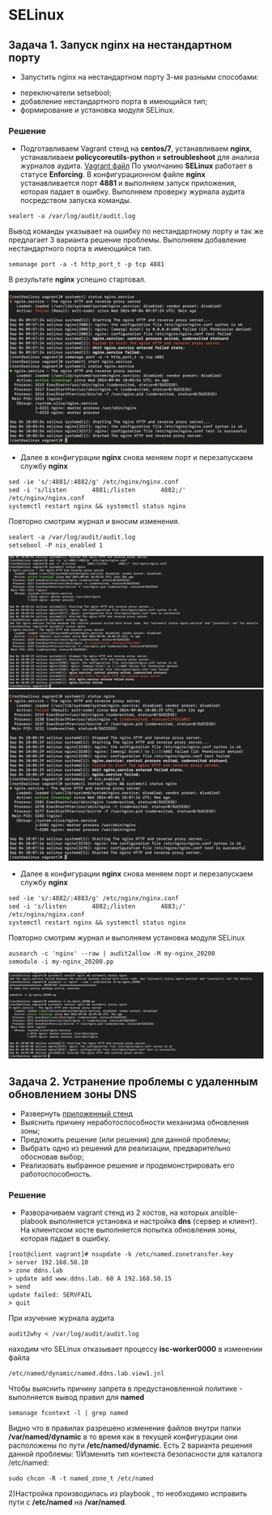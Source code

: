 # SELinux
[img1]: https://github.com/Dogmatic41/otus/blob/main/15.SELinux/images/port%204881.png "" 
[img2]: https://github.com/Dogmatic41/otus/blob/main/15.SELinux/images/port%204882.1.png "" 
[img3]: https://github.com/Dogmatic41/otus/blob/main/15.SELinux/images/port%204882.2.png "" 
[img4]: https://github.com/Dogmatic41/otus/blob/main/15.SELinux/images/port%204883.png "" 



## Задача 1. Запуск nginx на нестандартном порту

* Запустить nginx на нестандартном порту 3-мя разными способами:
- переключатели setsebool;
- добавление нестандартного порта в имеющийся тип;
- формирование и установка модуля SELinux.

### Решение 

* Подготавливаем Vagrant стенд на **centos/7**, устанавливаем **nginx**, устанавливаем **policycoreutils-python** и **setroubleshoot** для анализа журналов аудита.
[Vagrant файл](https://github.com/Dogmatic41/otus/blob/main/15.Network/Vagrantfile)
По умолчанию **SELinux** работает в статусе **Enforcing**. 
В конфигурационном файле **nginx** устанавливается порт **4881** и выполняем запуск приложения, которая падает в ошибку. Выполняем проверку журнала аудита посредством запуска команды.
```
sealert -a /var/log/audit/audit.log
```
Вывод команды указывает на ошибку по нестандартному порту и так же предлагает 3 варианта решение проблемы. 
Выполняем добавление нестандартного порта в имеющийся тип.
```
semanage port -a -t http_port_t -p tcp 4881
```
В результате **nginx** успешно стартовал.

![добавление порта][img1]

* Далее в конфигурации **nginx** снова меняем порт и перезапускаем службу **nginx**
```
sed -ie 's/:4881/:4882/g' /etc/nginx/nginx.conf
sed -i 's/listen       4881;/listen       4882;/' /etc/nginx/nginx.conf
systemctl restart nginx && systemctl status nginx
```
Повторно смотрим журнал и вносим изменения.
```
sealert -a /var/log/audit/audit.log
setsebool -P nis_enabled 1
```

![переключатель setsebool][img2]
![переключатель setsebool][img3]

* Далее в конфигурации **nginx** снова меняем порт и перезапускаем службу **nginx**
```
sed -ie 's/:4882/:4883/g' /etc/nginx/nginx.conf
sed -i 's/listen       4882;/listen       4883;/' /etc/nginx/nginx.conf
systemctl restart nginx && systemctl status nginx
```
Повторно смотрим журнал и выполняем установка модуля SELinux
```
ausearch -c 'nginx' --raw | audit2allow -M my-nginx_20200
semodule -i my-nginx_20200.pp
``` 

![установка модуля][img4]

## Задача 2. Устранение проблемы с удаленным обновлением зоны DNS

- Развернуть [приложенный стенд](https://github.com/mbfx/otus-linux-adm/tree/master/selinux_dns_problems)
- Выяснить причину неработоспособности механизма обновления зоны;
- Предложить решение (или решения) для данной проблемы;
- Выбрать одно из решений для реализации, предварительно обосновав выбор;
- Реализовать выбранное решение и продемонстрировать его работоспособность.

### Решение 

* Разворачиваем vagrant стенд из 2 хостов, на которых  ansible-plabook выполняется установка и настройка **dns** (сервер и клиент). На клиентском хосте выполняется попытка обновления зоны, которая падает в ошибку.
```
[root@client vagrant]# nsupdate -k /etc/named.zonetransfer.key
> server 192.168.50.10
> zone ddns.lab
> update add www.ddns.lab. 60 A 192.168.50.15
> send
update failed: SERVFAIL
> quit
```

При изучение журнала аудита 
```
audit2why < /var/log/audit/audit.log
``` 
находим что SELinux отказывает процессу **isc-worker0000** в изменении файла 
```
/etc/named/dynamic/named.ddns.lab.view1.jnl
```

Чтобы выяснить причину запрета в предустановленной политике - выполняется вывод правил для **named**
```
semanage fcontext -l | grep named
```
Видно что в правилах разрешено изменение файлов внутри папки **/var/named/dynamic** в то время как в текущей конфигурации они расположены по пути **/etc/named/dynamic**. 
Есть 2 варианта решения данной проблемы:
1)Изменить тип контекста безопасности для каталога /etc/named: 
```
sudo chcon -R -t named_zone_t /etc/named
```
2)Настройка производилась из playbook , то необходимо исправить пути с **/etc/named** на **/var/named**.
